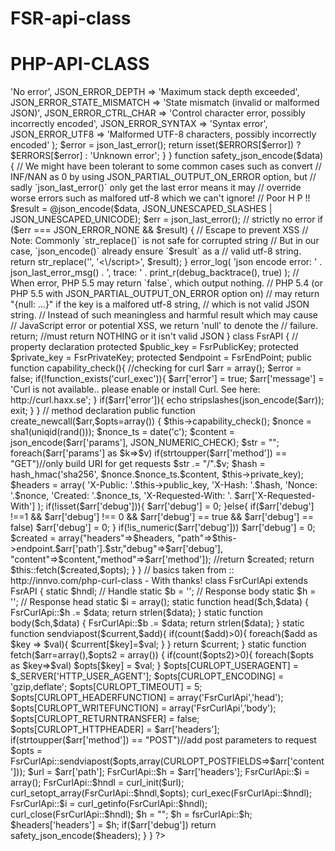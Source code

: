 # FSR-api-class
# PHP-API-CLASS
<?php
define("FsrPublicKey",'');
define("FsrPrivateKey",'');
define("FsrEndPoint",'https://www.endpoint/api');

 if (!function_exists('json_last_error')) {
 	function json_last_error(){
 		return;
 	}
 }
    if (!function_exists('json_last_error_msg')) {
        function json_last_error_msg() {
            static $ERRORS = array(
                JSON_ERROR_NONE => 'No error',
                JSON_ERROR_DEPTH => 'Maximum stack depth exceeded',
                JSON_ERROR_STATE_MISMATCH => 'State mismatch (invalid or malformed JSON)',
                JSON_ERROR_CTRL_CHAR => 'Control character error, possibly incorrectly encoded',
                JSON_ERROR_SYNTAX => 'Syntax error',
                JSON_ERROR_UTF8 => 'Malformed UTF-8 characters, possibly incorrectly encoded'
            );

            $error = json_last_error();
            return isset($ERRORS[$error]) ? $ERRORS[$error] : 'Unknown error';
        }
    }


function safety_json_encode($data) {
		// We might have been tolerant to some common cases such as convert 
		// INF/NAN as 0 by using JSON_PARTIAL_OUTPUT_ON_ERROR option, but
		// sadly `json_last_error()` only get the last error means it may
		// override worse errors such as malfored utf-8 which we can't ignore!
		// Poor H P !!
		$result = @json_encode($data, JSON_UNESCAPED_SLASHES | JSON_UNESCAPED_UNICODE);
		$err = json_last_error();
		// strictly no error
		if ($err === JSON_ERROR_NONE && $result) {
			// Escape </script> to prevent XSS
			// Note: Commonly `str_replace()` is not safe for corrupted string
			// But in our case, `json_encode()` already ensure `$result` as a
			// valid utf-8 string.
			return str_replace('</script>', '<\/script>', $result);
		}
		error_log(
			'json encode error: ' . json_last_error_msg() .
			', trace: ' . print_r(debug_backtrace(), true)
		);
		// When error, PHP 5.5 may return `false`, which output nothing.
		// PHP 5.4 (or PHP 5.5 with JSON_PARTIAL_OUTPUT_ON_ERROR option on)
		// may return "{null: ...}" if the key is a malfored utf-8 string, 
		// which is not valid JSON string.
		// Instead of such meaningless and harmful result which may cause
		// JavaScript error or potential XSS, we return 'null' to denote the
		// failure.
		return; //must return NOTHING or it isn't valid JSON
	}

class FsrAPI
{
    // property declaration
    protected $public_key = FsrPublicKey;
    protected $private_key = FsrPrivateKey;
    protected $endpoint = FsrEndPoint;

	
	
	public function capability_check(){
	//checking for curl
	$arr = array();
	$error = false;
		if(!function_exists('curl_exec')){
		$arr['error'] = true;
		$arr['message'] = 'Curl is not available.. please enable or install Curl. See here: http://curl.haxx.se';
		}
		if($arr['error']){
		echo stripslashes(json_encode($arr));
		exit;
		}
	}


    // method declaration
    public function create_newcall($arr,$opts=array()) {
    $this->capability_check();
    $nonce = sha1(uniqid(rand()));
    $nonce_ts = date('c');
			$content = json_encode($arr['params'], JSON_NUMERIC_CHECK);
			$str = "";
			foreach($arr['params'] as $k=>$v)
				if(strtoupper($arr['method']) == "GET")//only build URI for get requests
				$str .= "/".$v;
			$hash = hash_hmac('sha256', $nonce.$nonce_ts.$content, $this->private_key);
			$headers = array(
			'X-Public: '.$this->public_key,
			'X-Hash: '.$hash,
			'Nonce: '.$nonce,
			'Created: '.$nonce_ts,
			'X-Requested-With: '. $arr['X-Requested-With']
			);

			if(!isset($arr['debug'])){
			$arr['debug'] = 0;
			}else{
				if($arr['debug'] !==1 && $arr['debug'] !== 0 && $arr['debug'] == true && $arr['debug'] == false)
				$arr['debug'] = 0;
			}
			if(!is_numeric($arr['debug']))
			$arr['debug'] = 0;
			$created = array("headers"=>$headers, "path"=>$this->endpoint.$arr['path'].$str,"debug"=>$arr['debug'], "content"=>$content,"method"=>$arr['method']);
			//return $created;
			return $this::fetch($created,$opts);
    }
}

// basics taken from :: http://innvo.com/php-curl-class - With thanks!
class FsrCurlApi extends FsrAPI {
	static $hndl; // Handle
	static $b = ''; // Response body
	static $h = ''; // Response head
	static $i = array();
	
	static function head($ch,$data) {
		FsrCurlApi::$h .= $data;
		return strlen($data);
	}
	
	static function body($ch,$data) {
		FsrCurlApi::$b .= $data;
		return strlen($data);
	}
	
	static function sendviapost($current,$add){
		if(count($add)>0){
			foreach($add as $key => $val){
				$current[$key]=$val;
			}
		}
		return $current;
	}
	
	static function fetch($arr=array(),$opts2 = array())
    {   
    
    	if(count($opts2)>0){
    		foreach($opts as $key=>$val)
    		$opts[$key] = $val;
    	}
		$opts[CURLOPT_USERAGENT] = $_SERVER['HTTP_USER_AGENT'];    
    	$opts[CURLOPT_ENCODING] = 'gzip,deflate';
    	$opts[CURLOPT_TIMEOUT] = 5;
    	$opts[CURLOPT_HEADERFUNCTION] = array('FsrCurlApi','head');
    	$opts[CURLOPT_WRITEFUNCTION] = array('FsrCurlApi','body');
    	$opts[CURLOPT_RETURNTRANSFER] = false;
		$opts[CURLOPT_HTTPHEADER] = $arr['headers'];
		if(strtoupper($arr['method']) == "POST")//add post parameters to request
		$opts = FsrCurlApi::sendviapost($opts,array(CURLOPT_POSTFIELDS=>$arr['content']));	
		$url = $arr['path'];
		FsrCurlApi::$h = $arr['headers'];
		FsrCurlApi::$i = array();
		FsrCurlApi::$hndl = curl_init($url);
		curl_setopt_array(FsrCurlApi::$hndl,$opts);
		curl_exec(FsrCurlApi::$hndl);
		FsrCurlApi::$i = curl_getinfo(FsrCurlApi::$hndl);
		curl_close(FsrCurlApi::$hndl);
		$h = "";
		$h = fsrCurlApi::$h;
		$headers['headers'] = $h;
		if($arr['debug'])
		return safety_json_encode($headers);
		
	}
}
?>
